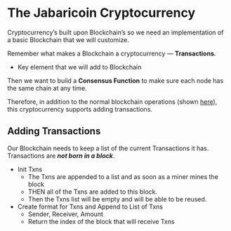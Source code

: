 
# The Jabaricoin Cryptocurrency
Cryptocurrency’s built upon Blockchain’s so we need an implementation of a basic Blockchain that we will customize.

Remember what makes a Blockchain a cryptocurrency — **Transactions**.
-   Key element that we will add to Blockchain

Then we want to build a **Consensus Function** to make sure each node has the same chain at any time.

Therefore, in addition to the normal blockchain operations (shown [here](https://github.com/JabariD/A-Distributed-Blockchain-Cryptocurrency/tree/main/blockchain)), this cryptocurrency supports adding transactions.

## Adding Transactions
Our Blockchain needs to keep a list of the current Transactions it has. Transactions are ***not born in a block***.
-   Init Txns    
    -   The Txns are appended to a list and as soon as a miner mines the block
    -   THEN all of the Txns are added to this block.
    -   Then the Txns list will be empty and will be able to be reused.
-   Create format for Txns and Append to List of Txns
    -   Sender, Receiver, Amount
	- Return the index of the block that will receive Txns
